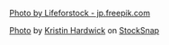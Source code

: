 <a href='https://jp.freepik.com/photos/abstract'>Photo by Lifeforstock - jp.freepik.com</a>

<a href="https://stocksnap.io/photo/woman-business-LERRJPTMHP">Photo</a> by <a href="https://stocksnap.io/author/kristinhardwick">Kristin Hardwick</a> on <a href="https://stocksnap.io">StockSnap</a>